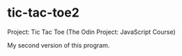 # tic-tac-toe2
Project: Tic Tac Toe (The Odin Project: JavaScript Course)

My second version of this program.